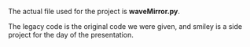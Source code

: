 The actual file used for the project is **waveMirror.py**.

The legacy code is the original code we were given, and smiley is a side project for the day of the presentation.

